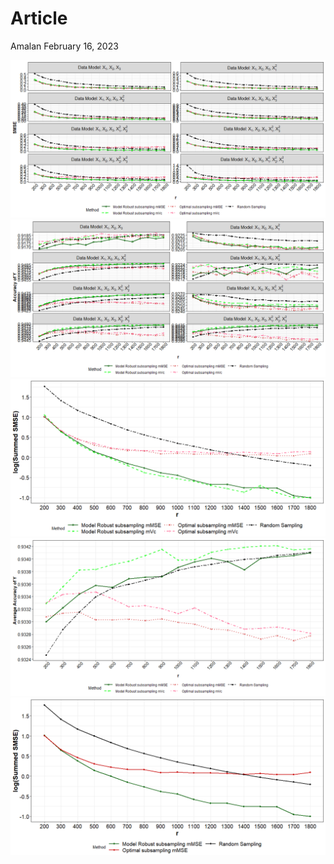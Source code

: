 Article
================
Amalan
February 16, 2023

![](Articles_files/figure-gfm/load%20Non%20Identical%20Data-1.png)<!-- -->![](Articles_files/figure-gfm/load%20Non%20Identical%20Data-2.png)<!-- -->![](Articles_files/figure-gfm/load%20Non%20Identical%20Data-3.png)<!-- -->![](Articles_files/figure-gfm/load%20Non%20Identical%20Data-4.png)<!-- -->![](Articles_files/figure-gfm/load%20Non%20Identical%20Data-5.png)<!-- -->
